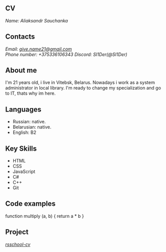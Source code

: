 ## CV
*Name: Aliaksandr Sauchanka*
## Contacts
*Email: give.name21@gmail.com*  
*Phone number: +375336106343*
*Discord: SI1Der(@SI1Der)*
## About me
I'm 21 years old, i live in Vitebsk, Belarus. Nowadays i work as a system administrator in local library. I'm ready to change my specialization and go to IT, thats why im here. 
## Languages
- Russian: native.
- Belarusian: native.
- English: B2
## Key Skills
- HTML
- CSS
- JavaScript
- C#
- C++
- Git
## Code examples
 function multiply (a, b) 
  {
    return a * b
  }
## Project
*[rsschool-cv](https://github.com/SI1Der/rsschool-cv/cv)*
